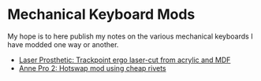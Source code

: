 # Mechanical Keyboard Mods

My hope is to here publish my notes on the various mechanical keyboards I have modded one way or another.

- [Laser Prosthetic: Trackpoint ergo laser-cut from acrylic and MDF](LaserProsthetic/Laser.md)
- [Anne Pro 2: Hotswap mod using cheap rivets](AnnePro2/RivetHotswap.md)
